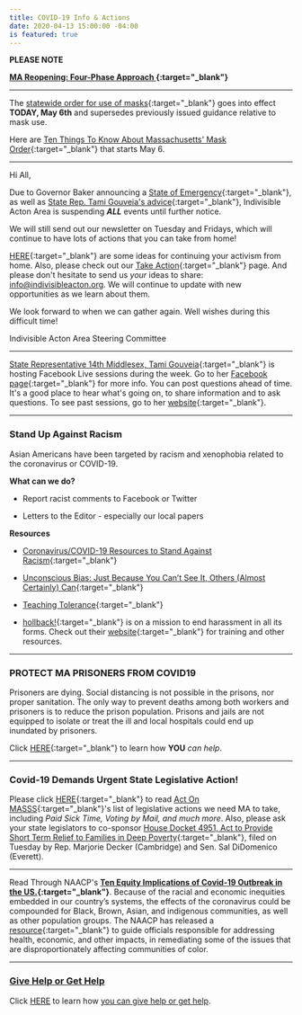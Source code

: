 ```yaml
---
title: COVID-19 Info & Actions
date: 2020-04-13 15:00:00 -04:00
is featured: true
---
```


**PLEASE NOTE**

**[MA Reopening: Four-Phase Approach
](https://www.mass.gov/info-details/reopening-four-phase-approach){:target="_blank"}**

--- 

The [statewide order for use of masks](https://www.mass.gov/news/baker-polito-administration-orders-use-of-mask-or-face-covering-in-public-announces-increased){:target="_blank"} goes into effect **TODAY, May 6th** and supersedes previously issued guidance relative to mask use.

Here are [Ten Things To Know About Massachusetts' Mask Order](https://www.wgbh.org/news/local-news/2020/05/05/ten-things-to-know-about-massachusetts-mask-order-that-starts-wednesday){:target="_blank"} that starts May 6.

---

Hi All,

Due to Governor Baker announcing a [State of Emergency](https://www.mass.gov/executive-orders/no-591-declaration-of-a-state-of-emergency-to-respond-to-covid-19){:target="_blank"}, as well as [State Rep. Tami Gouveia's advice](https://www.facebook.com/TamiGouveiaMA/?__xts__%5B0%5D=68.ARBKhFOuhQiggX5-2qX1yyF-hQYbOyxWB0ZH3ss96M3vIg_rX0Rcd6PIZ3aiOPJxh-QfCNmshj3EsZWus_Nfq1pucWMWA1lQmYcKfvewQLFJ53DOBE3d5NUJhnhNS3WH3_yScFMaFL5nTNj-3c0t4XI45-rcfvUP0b5WzyvZe9nsQVjzo4r9Uk8J2q1MHwblVwEX0XEUnUluoY26koDwHStDJrSoDHDWY96GL6ZGGeJ0YmcSKyo8DAmXLj6WKqgvzlQc1V-p5IRk99yc4-waXYqYL9YmQFwrp0KrcqyeVjNxedqe-53Qzsj7vXqJ5uJv6hgM_IGYPfxwBrtnwtc&__xts__%5B1%5D=68.ARBaEySFIBKUKUdg0kcgtqdfBkeQ-wfp46eaW45xvBGcyrzoT2m_zWNed26Y9CrCkEqK0uZIZlVjrKYY5MsJeb8AygGdVZiVLRcruRcCH9fwdgV1UC00J6P297Evm2I-n4Q4f6_dssI_ps_lLr1O5zAc7qt5K7dGdY5j0pMxWfgOc_e17lbwn0w7_kQ59Li9817EODETElPjEIN_6n_4J9hyGpLzP2Me3wSMVrPEDmGkUSPPQEzY_3AX5yZCrdHMNmLwF44JAim8XgFoV4Htd-ym_Z1lSxvfPd7sfAPUIMk2KQIvnvz5Is5-NhtlvkxoXuC7t6ZLyboghOfyTSs&__tn__=kC-R&eid=ARDUHUY4Uk7heR1jdxyYcBo0Grka8b2cdi-gKrE1pMkxz9lU0WyC3ROePsNKaJmfT2F061M_R-QmdvJ9&hc_ref=ARSOUdlGtcY8jfs75qotOpkpz0BjFNELILC3zvHcKpnEDeHIN-6qYDn2sMyAS2DKczM&fref=nf){:target="_blank"}, Indivisible Acton Area is suspending ***ALL*** events until further notice. ​​

We will still send out our newsletter on Tuesday and Fridays, which will continue to have lots of actions that you can take from home!

[HERE](https://docs.google.com/document/d/1kyf7CodM3JF2oRbuYk25Fi5gzvc3XTelUwJXx6pW3oI/edit?usp=sharing){:target="_blank"} are some ideas for continuing your activism from home. Also, please check out our
[Take Action](http://www.indivisibleacton.org/take-action.html){:target="_blank"} page. And please don't hesitate to send us *your* ideas to share: [info@indivisibleacton.org](mailto:info@indivisibleacton.org).  We will continue to update with new opportunities as we learn about them.

We look forward to when we can gather again.  Well wishes during this difficult time!

Indivisible Acton Area Steering Committee

---

[State Representative 14th Middlesex, Tami Gouveia](https://www.facebook.com/TamiGouveiaMA/posts/492366294772794){:target="_blank"} is hosting Facebook Live sessions during the week. Go to her [Facebook page](https://www.facebook.com/TamiGouveiaMA/posts/492366294772794){:target="_blank"} for more info. You can post questions ahead of time. It's a good place to hear what's going on, to share information and to ask questions.  To see past sessions, go to her [website](https://www.reptamigouveia.com){:target="_blank"}.

---

### Stand Up Against Racism

Asian Americans have been targeted by racism and xenophobia related to the coronavirus or COVID-19.

**What can we do?**

* Report racist comments to Facebook or Twitter

* Letters to the Editor - especially our local papers

**Resources**

* [Coronavirus/COVID-19 Resources to Stand Against Racism](https://advancingjustice-aajc.org/covid19){:target="_blank"}

* [Unconscious Bias: Just Because You Can’t See It, Others (Almost Certainly) Can](https://www.guidedinsights.com/unconscious-bias-just-because-you-cant-see-it-others-almost-certainly-can/){:target="_blank"}

* [Teaching Tolerance](https://www.splcenter.org/teaching-tolerance){:target="_blank"}

* [hollback!](https://www.ihollaback.org){:target="_blank"} is on a mission to end harassment in all its forms. Check out their [website](https://www.ihollaback.org){:target="_blank"} for training and other resources.

---

### PROTECT MA PRISONERS FROM COVID19

Prisoners are dying. Social distancing is not possible in the prisons, nor proper sanitation. The only way to prevent deaths among both workers and prisoners is to reduce the prison population.  Prisons and jails are not equipped to isolate or treat the ill and  local hospitals could end up inundated by prisoners.

Click [HERE](https://docs.google.com/document/d/1Zii0rLwy1wE5iUtRUCkMbRc4LdXymTvDp8MSfX7ljgs/){:target="_blank"} to learn how **YOU** *can help*.

---

### Covid-19 Demands Urgent State Legislative Action!

Please click [HERE](https://actonmass.org/post/2020/03/23/covid-19-demands-urgent-action){:target="_blank"} to read [Act On MASSS](https://actonmass.org){:target="_blank"}'s list of legislative actions we need MA to take, including *Paid Sick Time, Voting by Mail, and much more*. Also, please ask your state legislators to co-sponsor [House Docket 4951, Act to Provide Short Term Relief to Families in Deep Poverty](https://malegislature.gov/Bills/191/HD4951){:target="_blank"}, filed on Tuesday by Rep. Marjorie Decker (Cambridge) and Sen. Sal DiDomenico (Everett).

---

Read Through NAACP's **[Ten Equity Implications of Covid-19 Outbreak in the US.](https://u1584542.ct.sendgrid.net/mps2/c/FAE/ni0YAA/t.31i/vmyroC2kS4W37N-j5TOLzg/h32/T8yJ6LEhbf-2BN9kuKwY2r6QOB3Lfp6VgyekNnmhBnmlncPyhUN38a3wFPWroyNPdU0h58uMzYuUP8CQRUhCZr2zgshHERp5Utbj4VM08THGhgWMhhCsWru6jOp5FWAljAtFbN7K6NG69QW2YYnJLebmYKSxGeBgcPj7KKK7Br30zmdDvOp3lySkMHxskDJthglG9NPmLGHvSw-2BICTFAvYOXGz2rSh-2Bwd0MKDfmKZ20-2BnfVTx90icwUQ1EWiBIfO8Jm3FEHK6Tmp84PsBLCtR3N2KWJ4IzrU3s8B-2BZtQkZ9LWSfkixcbLArEa2R93zPx0SrDG1yoKvaUDbTZa7VjZ43Lqh4Y4HDxtBIIRNb5vKngFfWke0pJQmWv3ZsgHUbl1hZ-2FbgYnXNX4EZ3414uaQhLfW3ryNt9TF5cvg3mLf-2BgNbitWafzszgNVfcULzlGyfs/tz7P){:target="_blank"}**.    Because of the racial and economic inequities embedded in our country’s systems, the effects of the coronavirus could be compounded for Black, Brown, Asian, and indigenous communities, as well as other population groups. The NAACP has released a [resource](https://u1584542.ct.sendgrid.net/mps2/c/FAE/ni0YAA/t.31i/vmyroC2kS4W37N-j5TOLzg/h33/4Ep2f56v-2B3Bzj28K3E6zvzlbIKlpR652gfLmRbvP7EyAOcNV8SQg8d9XlT-2BLIUdwPpCY153MoDj8Ztn5NSVhMk0jtbiewoF8HzH-2BDy-2F34kJfJsTwBInTnYzy1OtuAN-2BMhgcHjN3Rob7s7VXH7n5q4yseFag2eMoGV5DpRWuB7q3lD4K06OENZidP0Ew2PjKBiR5fUZL14wb3T2Zy99rR6TTWj9M0IdZeG9N-2BL9lNLf7lc7ZR811mX1JP7Z3S3FgIFJUcofAjE7vqDGSxBHpYf84yf0xxsQcg-2Bw2Yn-2BWW-2BLAKBBV4dZf1o1hIgg1f96rmHPz3PctUJXYS4k5KYzPaLG8ZLHvVvtp0peMaI-2FLMkgYqStoduUUtNxZ1WQO-2Fy6S1xx8CUkjyQIrv8DO8cXeMyw-3D-3D/U_-m){:target="_blank"} to guide officials responsible for addressing health, economic, and other impacts, in remediating some of the issues that are disproportionately affecting communities of color.

---

### [Give Help or Get Help](http://www.indivisibleacton.org/2020/03/24/get-help-or-give-help.html)

Click [HERE](http://www.indivisibleacton.org/2020/03/24/get-help-or-give-help.html) to learn how [you can give help or get help](http://www.indivisibleacton.org/2020/03/24/get-help-or-give-help.html).